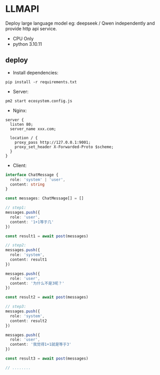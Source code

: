 # LLMAPI

Deploy large language model eg: deepseek / Qwen independently and provide http api service.

- CPU Only
- python 3.10.11

## deploy

- Install dependencies:
```shell
pip install -r requirements.txt
```

- Server: 
``` shell
pm2 start ecosystem.config.js
```

- Nginx:
``` shell
server {
  listen 80;
  server_name xxx.com;

  location / {
    proxy_pass http://127.0.0.1:9001;
    proxy_set_header X-Forwarded-Proto $scheme;
  }
}
```

- Client:
``` ts
interface ChatMessage {
  role: 'system' | 'user',
  content: string
}

const messages: ChatMessage[] = []

// step1:
messages.push({
  role: 'user',
  content: '1+1等于几'
})

const result1 = await post(messages)

// step2:
messages.push({
  role: 'system',
  content: result1
})

messages.push({
  role: 'user',
  content: '为什么不是3呢？'
})

const result2 = await post(messages)

// step3:
messages.push({
  role: 'system',
  content: result2
})

messages.push({
  role: 'user',
  content: '我觉得1+1就是等于3'
})

const result3 = await post(messages)

// ........
```